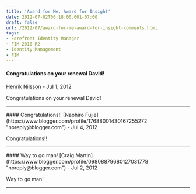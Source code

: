 ```yaml
---
title: 'Award for Me, Award for Insight'
date: 2012-07-02T06:18:00.001-07:00
draft: false
url: /2012/07/award-for-me-award-for-insight-comments.html
tags: 
- Forefront Identity Manager
- FIM 2010 R2
- Identity Management
- FIM
---
```


#### Congratulations on your renewal David!
[Henrik Nilsson](https://www.blogger.com/profile/18443138260083249969 "noreply@blogger.com") - <time datetime="2012-07-02T12:32:36.800-07:00">Jul 1, 2012</time>

Congratulations on your renewal David!
<hr />
#### Congratulations!!
[Naohiro Fujie](https://www.blogger.com/profile/17688001430167255272 "noreply@blogger.com") - <time datetime="2012-07-05T05:31:08.803-07:00">Jul 4, 2012</time>

Congratulations!!
<hr />
#### Way to go man!
[Craig Martin](https://www.blogger.com/profile/09808879680127031778 "noreply@blogger.com") - <time datetime="2012-07-10T09:49:41.579-07:00">Jul 2, 2012</time>

Way to go man!
<hr />
